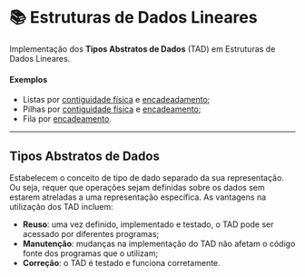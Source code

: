 # 📚 Estruturas de Dados Lineares
Implementação dos **Tipos Abstratos de Dados** (TAD) em Estruturas de Dados Lineares.

#### Exemplos
- Listas por [contiguidade física](https://github.com/juliakonflanz/EstruturasDadosLineares/tree/main/ListaContiguidadeFisica) e [encadeadamento](https://github.com/juliakonflanz/EstruturasDadosLineares/tree/main/ListaEncadeada);
- Pilhas por [contiguidade física](https://github.com/juliakonflanz/EstruturasDadosLineares/tree/main/PilhaContiguidadeFisica) e [encadeamento](https://github.com/juliakonflanz/EstruturasDadosLineares/tree/main/PilhaEncadeada);
- Fila por [encadeamento](https://github.com/juliakonflanz/EstruturasDadosLineares/tree/main/Fila).

---

## Tipos Abstratos de Dados
Estabelecem o conceito de tipo de dado separado da sua representação. Ou seja, requer que operações sejam definidas sobre os dados sem estarem atreladas a uma representação específica. As vantagens na utilização dos TAD incluem:
- **Reuso**: uma vez definido, implementado e testado, o TAD pode ser acessado por diferentes programas;
- **Manutenção**: mudanças na implementação do TAD não afetam o código fonte dos programas que o utilizam;
- **Correção**: o TAD é testado e funciona corretamente.
